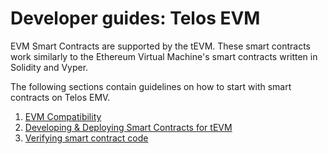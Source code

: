 # Developer guides: Telos EVM

EVM Smart Contracts are supported by the tEVM. These smart contracts work similarly to the Ethereum Virtual Machine's smart contracts written in Solidity and Vyper.

The following sections contain guidelines on how to start with smart contracts on Telos EMV.

1. [EVM Compatibility](../../evm/developer-guides/evm-compatibility.md)
2. [Developing & Deploying Smart Contracts for tEVM](../../evm/developer-guides/getting-started.md)
3. [Verifying smart contract code](verifying-smart-contract-source-code.md)

